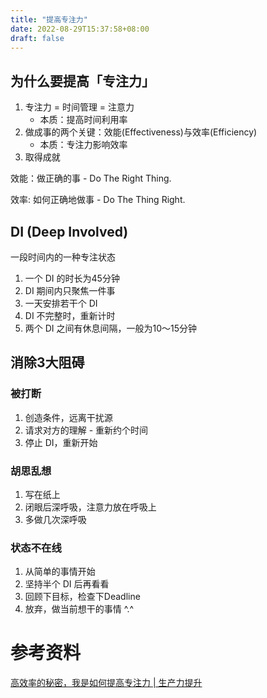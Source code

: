 ```yaml
---
title: "提高专注力"
date: 2022-08-29T15:37:58+08:00
draft: false
---
```


## 为什么要提高「专注力」
1. 专注力 = 时间管理 = 注意力
   - 本质：提高时间利用率
2. 做成事的两个关键：效能(Effectiveness)与效率(Efficiency)
   - 本质：专注力影响效率
3. 取得成就

效能：做正确的事 - Do The Right Thing.

效率: 如何正确地做事 - Do The Thing Right.

## DI (Deep Involved)
一段时间内的一种专注状态
1. 一个 DI 的时长为45分钟
2. DI 期间内只聚焦一件事
3. 一天安排若干个 DI
4. DI 不完整时，重新计时
5. 两个 DI 之间有休息间隔，一般为10～15分钟

## 消除3大阻碍
### 被打断
1. 创造条件，远离干扰源
2. 请求对方的理解 - 重新约个时间
3. 停止 DI，重新开始

### 胡思乱想
1. 写在纸上
2. 闭眼后深呼吸，注意力放在呼吸上
3. 多做几次深呼吸

### 状态不在线
1. 从简单的事情开始
2. 坚持半个 DI 后再看看
3. 回顾下目标，检查下Deadline
4. 放弃，做当前想干的事情 ^.^

# 参考资料
[高效率的秘密，我是如何提高专注力 | 生产力提升](https://www.bilibili.com/video/BV1uJ41187Uv?spm_id_from=333.999.0.0&vd_source=c0bd412f4e3efd5d80e196d81c024209)
